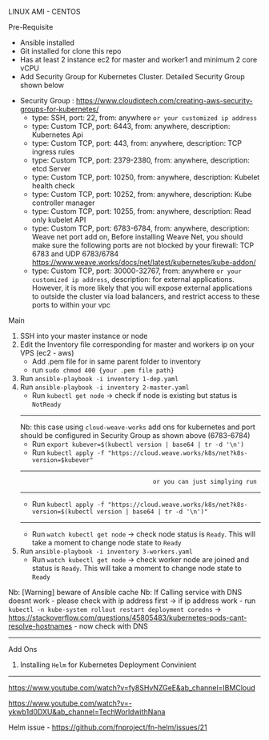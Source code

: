 LINUX AMI - CENTOS

Pre-Requisite
- Ansible installed
- Git installed for clone this repo
- Has at least 2 instance ec2 for master and worker1 and minimum 2 core vCPU
- Add Security Group for Kubernetes Cluster. Detailed Security Group shown below

+ Security Group : https://www.cloudiqtech.com/creating-aws-security-groups-for-kubernetes/
    - type: SSH, port: 22, from: anywhere `or your customized ip address`
    - type: Custom TCP, port: 6443, from: anywhere, description: Kubernetes Api
    - type: Custom TCP, port: 443, from: anywhere, description: TCP ingress rules
    - type: Custom TCP, port: 2379-2380, from: anywhere, description: etcd Server
    - type: Custom TCP, port: 10250, from: anywhere, description: Kubelet health check
    - type: Custom TCP, port: 10252, from: anywhere, description: Kube controller manager
    - type: Custom TCP, port: 10255, from: anywhere, description: Read only kubelet API
    - type: Custom TCP, port: 6783-6784, from: anywhere, description: Weave net port add on, Before installing Weave Net, you should make sure the following ports are not blocked by your firewall: TCP 6783 and UDP 6783/6784 https://www.weave.works/docs/net/latest/kubernetes/kube-addon/
    - type: Custom TCP, port: 30000-32767, from: anywhere `or your customized ip address`, description: for external applications. However, it is more likely that you will expose external applications to outside the cluster via load balancers, and restrict access to these ports to within your vpc

Main
1. SSH into your master instance or node
1. Edit the Inventory file corresponding for master and workers ip on your VPS (ec2 - aws)
    - Add .pem file for in same parent folder to inventory
    - run `sudo chmod 400 {your .pem file path}`
2. Run `ansible-playbook -i inventory 1-dep.yaml`
3. Run `ansible-playbook -i inventory 2-master.yaml`
    - Run `kubectl get node` -> check if node is existing but status is `NotReady`
    -------------------------------------------------------------------------------------------------------------------------------------------
    Nb: this case using `cloud-weave-works` add ons for kubernetes and port should be configured in Security Group as shown above (6783-6784)
    - Run `export kubever=$(kubectl version | base64 | tr -d '\n')`
    - Run `kubectl apply -f "https://cloud.weave.works/k8s/net?k8s-version=$kubever"`
    ----------------------------------------------------------------------------------------------------------------
                                            or you can just simplying run
    ----------------------------------------------------------------------------------------------------------------
    - Run `kubectl apply -f "https://cloud.weave.works/k8s/net?k8s-version=$(kubectl version | base64 | tr -d '\n')"`
    -------------------------------------------------------------------------------------------------------------------------------------------
    - Run `watch kubectl get node` -> check node status is `Ready`. This will take a moment to change node state to `Ready`
4. Run `ansible-playbook -i inventory 3-workers.yaml`
    - Run `watch kubectl get node` -> check worker node are joined and status is `Ready`. This will take a moment to change node state to `Ready`

Nb: [Warning] beware of Ansible cache
Nb: If Calling service with DNS doesnt work
    - please check with ip address first -> if ip address work
    - run `kubectl -n kube-system rollout restart deployment coredns` -> https://stackoverflow.com/questions/45805483/kubernetes-pods-cant-resolve-hostnames
    - now check with DNS


-------------------------------------------------------------------------------------------------------------------------------------------
Add Ons
1. Installing `Helm` for Kubernetes Deployment Convinient
-------------------------------------------------------------------------------------------------------------------------------------------

https://www.youtube.com/watch?v=fy8SHvNZGeE&ab_channel=IBMCloud

https://www.youtube.com/watch?v=-ykwb1d0DXU&ab_channel=TechWorldwithNana

Helm issue - https://github.com/fnproject/fn-helm/issues/21

